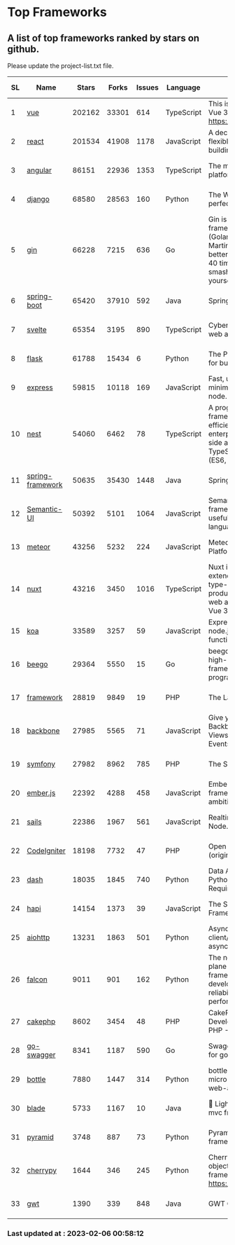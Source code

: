 # Top Frameworks
## A list of top frameworks ranked by stars on github.  
Please update the project-list.txt file.

| SL| Name  | Stars| Forks| Issues | Language | Description | Last Commit |
| --| ------| -----| ---- | ------ | -------- | ----------- | ----------- |
| 1 | [vue](https://github.com/vuejs/vue) | 202162 | 33301 | 614 | TypeScript | This is the repo for Vue 2. For Vue 3, go to https://github.com/vuejs/core | 2023-02-04 18:16:38 |
| 2 | [react](https://github.com/facebook/react) | 201534 | 41908 | 1178 | JavaScript | A declarative, efficient, and flexible JavaScript library for building user interfaces. | 2023-02-03 00:20:34 |
| 3 | [angular](https://github.com/angular/angular) | 86151 | 22936 | 1353 | TypeScript | The modern web developer’s platform | 2023-02-03 19:40:45 |
| 4 | [django](https://github.com/django/django) | 68580 | 28563 | 160 | Python | The Web framework for perfectionists with deadlines. | 2023-02-04 12:37:44 |
| 5 | [gin](https://github.com/gin-gonic/gin) | 66228 | 7215 | 636 | Go | Gin is a HTTP web framework written in Go (Golang). It features a Martini-like API with much better performance -- up to 40 times faster. If you need smashing performance, get yourself some Gin. | 2023-01-31 11:53:45 |
| 6 | [spring-boot](https://github.com/spring-projects/spring-boot) | 65420 | 37910 | 592 | Java | Spring Boot | 2023-02-03 00:07:06 |
| 7 | [svelte](https://github.com/sveltejs/svelte) | 65354 | 3195 | 890 | TypeScript | Cybernetically enhanced web apps | 2023-02-05 14:20:51 |
| 8 | [flask](https://github.com/pallets/flask) | 61788 | 15434 | 6 | Python | The Python micro framework for building web applications. | 2023-02-01 16:55:09 |
| 9 | [express](https://github.com/expressjs/express) | 59815 | 10118 | 169 | JavaScript | Fast, unopinionated, minimalist web framework for node. | 2022-11-02 01:13:10 |
| 10 | [nest](https://github.com/nestjs/nest) | 54060 | 6462 | 78 | TypeScript | A progressive Node.js framework for building efficient, scalable, and enterprise-grade server-side applications on top of TypeScript & JavaScript (ES6, ES7, ES8) 🚀 | 2023-02-03 12:19:17 |
| 11 | [spring-framework](https://github.com/spring-projects/spring-framework) | 50635 | 35430 | 1448 | Java | Spring Framework | 2023-02-03 16:47:50 |
| 12 | [Semantic-UI](https://github.com/Semantic-Org/Semantic-UI) | 50392 | 5101 | 1064 | JavaScript | Semantic is a UI component framework based around useful principles from natural language. | 2023-01-11 17:05:32 |
| 13 | [meteor](https://github.com/meteor/meteor) | 43256 | 5232 | 224 | JavaScript | Meteor, the JavaScript App Platform | 2023-02-02 12:56:06 |
| 14 | [nuxt](https://github.com/nuxt/nuxt) | 43216 | 3450 | 1016 | TypeScript | Nuxt is an intuitive and extendable way to create type-safe, performant and production-grade full-stack web apps and websites with Vue 3. | 2023-02-05 12:31:53 |
| 15 | [koa](https://github.com/koajs/koa) | 33589 | 3257 | 59 | JavaScript | Expressive middleware for node.js using ES2017 async functions | 2023-01-02 06:55:07 |
| 16 | [beego](https://github.com/beego/beego) | 29364 | 5550 | 15 | Go | beego is an open-source, high-performance web framework for the Go programming language. | 2023-01-20 05:49:03 |
| 17 | [framework](https://github.com/laravel/framework) | 28819 | 9849 | 19 | PHP | The Laravel Framework. | 2023-02-05 16:21:12 |
| 18 | [backbone](https://github.com/jashkenas/backbone) | 27985 | 5565 | 71 | JavaScript | Give your JS App some Backbone with Models, Views, Collections, and Events | 2023-01-04 11:09:21 |
| 19 | [symfony](https://github.com/symfony/symfony) | 27982 | 8962 | 785 | PHP | The Symfony PHP framework | 2023-02-05 08:19:41 |
| 20 | [ember.js](https://github.com/emberjs/ember.js) | 22392 | 4288 | 458 | JavaScript | Ember.js - A JavaScript framework for creating ambitious web applications | 2023-01-23 16:00:08 |
| 21 | [sails](https://github.com/balderdashy/sails) | 22386 | 1967 | 561 | JavaScript | Realtime MVC Framework for Node.js | 2023-01-20 21:22:40 |
| 22 | [CodeIgniter](https://github.com/bcit-ci/CodeIgniter) | 18198 | 7732 | 47 | PHP | Open Source PHP Framework (originally from EllisLab) | 2023-01-26 22:11:27 |
| 23 | [dash](https://github.com/plotly/dash) | 18035 | 1845 | 740 | Python | Data Apps & Dashboards for Python. No JavaScript Required. | 2023-01-30 16:21:52 |
| 24 | [hapi](https://github.com/hapijs/hapi) | 14154 | 1373 | 39 | JavaScript | The Simple, Secure Framework Developers Trust | 2023-01-30 03:16:20 |
| 25 | [aiohttp](https://github.com/aio-libs/aiohttp) | 13231 | 1863 | 501 | Python | Asynchronous HTTP client/server framework for asyncio and Python | 2023-02-01 17:32:10 |
| 26 | [falcon](https://github.com/falconry/falcon) | 9011 | 901 | 162 | Python | The no-magic web data plane API and microservices framework for Python developers, with a focus on reliability, correctness, and performance at scale. | 2023-01-18 20:42:26 |
| 27 | [cakephp](https://github.com/cakephp/cakephp) | 8602 | 3454 | 48 | PHP | CakePHP: The Rapid Development Framework for PHP - Official Repository | 2023-02-01 21:09:46 |
| 28 | [go-swagger](https://github.com/go-swagger/go-swagger) | 8341 | 1187 | 590 | Go | Swagger 2.0 implementation for go | 2023-02-04 17:37:23 |
| 29 | [bottle](https://github.com/bottlepy/bottle) | 7880 | 1447 | 314 | Python | bottle.py is a fast and simple micro-framework for python web-applications. | 2022-09-05 15:24:52 |
| 30 | [blade](https://github.com/lets-blade/blade) | 5733 | 1167 | 10 | Java | :rocket: Lightning fast and elegant mvc framework for Java8 | 2022-05-10 12:38:06 |
| 31 | [pyramid](https://github.com/Pylons/pyramid) | 3748 | 887 | 73 | Python | Pyramid - A Python web framework | 2023-01-30 04:56:42 |
| 32 | [cherrypy](https://github.com/cherrypy/cherrypy) | 1644 | 346 | 245 | Python | CherryPy is a pythonic, object-oriented HTTP framework.      https://cherrypy.dev | 2023-01-09 16:26:47 |
| 33 | [gwt](https://github.com/gwtproject/gwt) | 1390 | 339 | 848 | Java | GWT Open Source Project | 2023-01-12 13:59:04 |

### Last updated at : 2023-02-06 00:58:12
